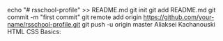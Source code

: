echo "# rsschool-profile" >> README.md
git init
git add README.md
git commit -m "first commit"
git remote add origin https://github.com/your-name/rsschool-profile.git
git push -u origin master
Aliaksei Kachanouski
HTML CSS Basics:<a href = "https://www.codecademy.com/learn/learn-html"/>
